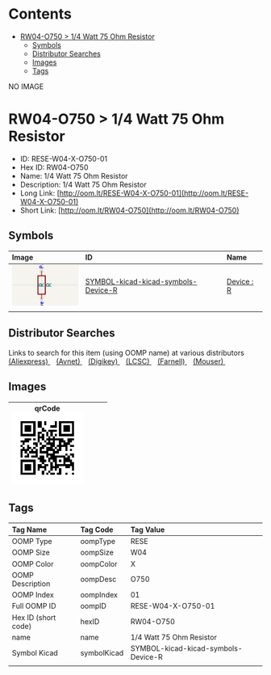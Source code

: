 



Contents
========

* [RW04-O750 > 1/4 Watt 75 Ohm Resistor](#rw04-o750--14-watt-75-ohm-resistor)
	* [Symbols](#symbols)
	* [Distributor Searches](#distributor-searches)
	* [Images](#images)
	* [Tags](#tags)
  
NO IMAGE  
# RW04-O750 > 1/4 Watt 75 Ohm Resistor

- ID: RESE-W04-X-O750-01
- Hex ID: RW04-O750
- Name: 1/4 Watt 75 Ohm Resistor
- Description: 1/4 Watt 75 Ohm Resistor
- Long Link: [http://oom.lt/RESE-W04-X-O750-01](http://oom.lt/RESE-W04-X-O750-01)
- Short Link: [http://oom.lt/RW04-O750](http://oom.lt/RW04-O750)

## Symbols
  

|Image|ID|Name|
| :--- | :--- | :--- |
|[![](https://raw.githubusercontent.com/oomlout/oomlout_OOMP_eda_V2/main/SYMBOL/kicad/kicad-symbols/Device/R/image_140.png)](https://github.com/oomlout/oomlout_OOMP_eda_V2/tree/main/SYMBOL/kicad/kicad-symbols/Device/R/)|[SYMBOL-kicad-kicad-symbols-Device-R](https://github.com/oomlout/oomlout_OOMP_eda_V2/tree/main/SYMBOL/kicad/kicad-symbols/Device/R/)|[Device : R](https://github.com/oomlout/oomlout_OOMP_eda_V2/tree/main/SYMBOL/kicad/kicad-symbols/Device/R/)|
||||

## Distributor Searches
  
Links to search for this item (using OOMP name) at various distributors  
[(Aliexpress) ](https://www.aliexpress.com/wholesale?SearchText=11171/4+Watt+75+Ohm+Resistor)&nbsp;&nbsp;&nbsp;[(Avnet) ](https://www.avnet.com/shop/us/search/1/4+Watt+75+Ohm+Resistor)&nbsp;&nbsp;&nbsp;[(Digikey) ](https://www.digikey.co.uk/en/products/result?s=1/4+Watt+75+Ohm+Resistor)&nbsp;&nbsp;&nbsp;[(LCSC) ](https://www.lcsc.com/search?q=1/4+Watt+75+Ohm+Resistor)&nbsp;&nbsp;&nbsp;[(Farnell) ](https://uk.farnell.com/search?st=1/4+Watt+75+Ohm+Resistor)&nbsp;&nbsp;&nbsp;[(Mouser) ](https://www.mouser.com/c/?q=1/4+Watt+75+Ohm+Resistor)&nbsp;&nbsp;&nbsp;
## Images
  

|qrCode<br>[![](https://raw.githubusercontent.com/oomlout/oomlout_OOMP_parts_V2/main/RESE/W04/X/O750/01/qrCode_140.png)](https://github.com/oomlout/oomlout_OOMP_parts_V2/tree/main/RESE/W04/X/O750/01/qrCode.png)||||
| :---: | :---: | :---: | :---: |

## Tags
  

|Tag Name|Tag Code|Tag Value|
| :--- | :--- | :--- |
|OOMP Type|oompType|RESE|
|OOMP Size|oompSize|W04|
|OOMP Color|oompColor|X|
|OOMP Description|oompDesc|O750|
|OOMP Index|oompIndex|01|
|Full OOMP ID|oompID|RESE-W04-X-O750-01|
|Hex ID (short code)|hexID|RW04-O750|
|name|name|1/4 Watt 75 Ohm Resistor|
|Symbol Kicad|symbolKicad|SYMBOL-kicad-kicad-symbols-Device-R|
||||

